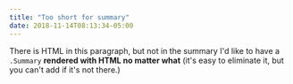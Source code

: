 ```yaml
---
title: "Too short for summary"
date: 2018-11-14T08:13:34-05:00
---
```

There is HTML in this paragraph, but not in the summary I'd like to have a `.Summary` **rendered with HTML no matter what** (it's easy to eliminate it, but you can't add if it's not there.)
